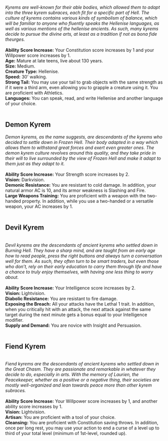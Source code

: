 _Kyrems are well-known for their able bodies, which allowed them to adapt into the three kyrem subraces, each fit for a specific part of Hell. The culture of kyrems contains various kinds of symbolism of balance, which will be familiar to anyone who fluently speaks the Hellenise languages, as well as various mentions of the hellenise_ _ancients. As such, many kyrems decide to pursue the divine arts, at least as a tradition if not as bona fide theurges._  
   
**Ability Score Increase:** Your Constitution score increases by 1 and your Willpower score increases by 1.  
**Age:** Mature at late teens, live about 130 years.  
**Size:** Medium.  
**Creature Type:** Hellenise.  
**Speed:** 30' walking.  
**Strong Tail:** You may use your tail to grab objects with the same strength as if it were a third arm, even allowing you to grapple a creature using it. You are proficient with Athletics.  
**Languages:** You can speak, read, and write Hellenise and another language of your choice.  
 

## Demon Kyrem

_Demon kyrems, as the name suggests, are descendants of the kyrems who decided to settle down in Frozen Hell. Their body adapted in a way which allows them to withstand great forces and exert even greater ones. The demon kyrem culture revolves around this quality, and they take pride in their will to live surrounded by the view of Frozen Hell and make it adapt to them just as they adapt to it._  
   
**Ability Score Increase:** Your Strength score increases by 2.  
**Vision:** Darkvision.  
**Demonic Resistance:** You are resistant to cold damage. In addition, your natural armor AC is 10, and its armor weakness is Slashing and Fire.  
**Large Weapons Training:** You are proficient with a weapon with the two-handed property. In addition, while you use a two-handed or a versatile weapon, your AC increases by 1.  
 

## Devil Kyrem

   
_Devil kyrems are the descendants of ancient kyrems who settled down in Burning Hell. They have a sharp mind, and are taught from an early age how to read people, press the right buttons and always turn a conversation well for them. As such, they often turn to be smart traders, but even those who don’t, rely on their early education to carry them through life and have a chance to truly enjoy themselves, with having one less thing to worry about._  
   
**Ability Score Increase:** Your Intelligence score increases by 2.  
**Vision:** Lightvision.  
**Diabolic Resistance:** You are resistant to fire damage.  
**Exposing the Breach:** All your attacks have the Lethal 1 trait. In addition, when you critically hit with an attack, the next attack against the same target during the next minute gets a bonus equal to your Intelligence modifier.  
**Supply and Demand:** You are novice with Insight and Persuasion.  
 

## Fiend Kyrem

   
_Fiend kyrems are the descendants of ancient kyrems who settled down in the Great Chasm. They are passionate and remarkable in whatever they decide to do, especially in arts. With the memory of Laurien, the Peacekeeper, whether as a positive or a negative thing, their societies are mostly well-organized and lean towards peace more than other kyrem subraces._  
   
**Ability Score Increase:** Your Willpower score increases by 1, and another ability score increases by 1.  
**Vision:** Lightvision.  
**Artisan:** You are proficient with a tool of your choice.  
**Cleansing:** You are proficient with Constitution saving throws. In addition, once per long rest, you may use your action to end a curse of a level up to third of your total level (minimum of 1st-level, rounded up).